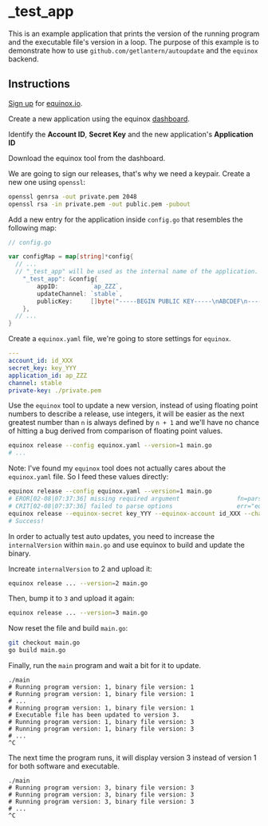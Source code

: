 # _test_app

This is an example application that prints the version of the running program
and the executable file's version in a loop. The purpose of this example is to
demonstrate how to use `github.com/getlantern/autoupdate` and the `equinox`
backend.

## Instructions

[Sign up](https://equinox.io/user/signup) for [equinox.io][1].

Create a new application using the equinox
[dashboard](https://equinox.io/dashboard).

Identify the **Account ID**, **Secret Key** and the new application's
**Application ID**

Download the equinox tool from the dashboard.

We are going to sign our releases, that's why we need a keypair. Create a new
one using `openssl`:

```sh
openssl genrsa -out private.pem 2048
openssl rsa -in private.pem -out public.pem -pubout
```

Add a new entry for the application inside `config.go` that resembles the
following map:

```go
// config.go

var configMap = map[string]*config{
  // ...
  // "_test_app" will be used as the internal name of the application.
	"_test_app": &config{
		appID:         `ap_ZZZ`,
		updateChannel: `stable`,
		publicKey:     []byte("-----BEGIN PUBLIC KEY-----\nABCDEF\n-----END PUBLIC KEY-----\n"),
	},
  // ...
}
```

Create a `equinox.yaml` file, we're going to store settings for `equinox`.

```yaml
---
account_id: id_XXX
secret_key: key_YYY
application_id: ap_ZZZ
channel: stable
private-key: ./private.pem
```

Use the `equinox` tool to update a new version, instead of using floating point
numbers to describe a release, use integers, it will be easier as the next
greatest number than `n` is always defined by `n + 1` and we'll have no chance
of hitting a bug derived from comparison of floating point values.

```sh
equinox release --config equinox.yaml --version=1 main.go
# ...
```

Note: I've found my `equinox` tool does not actually cares about the
`equinox.yaml` file. So I feed these values directly:

```sh
equinox release --config equinox.yaml --version=1 main.go
# EROR[02-08|07:37:36] missing required argument                fn=parseOpts arg=equinox-account
# CRIT[02-08|07:37:36] failed to parse options                  err="equinox-account argument is required"
equinox release --equinox-secret key_YYY --equinox-account id_XXX --channel 'stable' --equinox-app ap_ZZZ --private-key ./private.pem --version=1 main.go
# Success!
```

In order to actually test auto updates, you need to increase the
`internalVersion` within `main.go` and use equinox to build and update the
binary.

Increate `internalVersion` to 2 and upload it:

```sh
equinox release ... --version=2 main.go
```

Then, bump it to `3` and upload it again:

```sh
equinox release ... --version=3 main.go
```

Now reset the file and build `main.go`:

```sh
git checkout main.go
go build main.go
```

Finally, run the `main` program and wait a bit for it to update.

```
./main
# Running program version: 1, binary file version: 1
# Running program version: 1, binary file version: 1
# ...
# Running program version: 1, binary file version: 1
# Executable file has been updated to version 3.
# Running program version: 1, binary file version: 3
# Running program version: 1, binary file version: 3
# ...
^C
```

The next time the program runs, it will display version 3 instead of version 1
for both software and executable.

```
./main
# Running program version: 3, binary file version: 3
# Running program version: 3, binary file version: 3
# Running program version: 3, binary file version: 3
# ...
^C
```

[1]: https://equinox.io/
